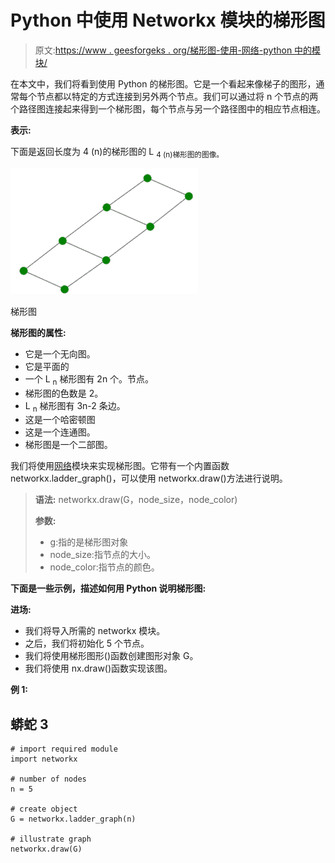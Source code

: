 # Python 中使用 Networkx 模块的梯形图

> 原文:[https://www . geesforgeks . org/梯形图-使用-网络-python 中的模块/](https://www.geeksforgeeks.org/ladder-graph-using-networkx-module-in-python/)

在本文中，我们将看到使用 Python 的梯形图。它是一个看起来像梯子的图形，通常每个节点都以特定的方式连接到另外两个节点。我们可以通过将 n 个节点的两个路径图连接起来得到一个梯形图，每个节点与另一个路径图中的相应节点相连。

**表示:**

下面是返回长度为 4 (n)的梯形图的 L <sub>4 (n)梯形图的图像。</sub>

![](img/a8ef8a9cf7ca17af29a72f16cbc7b34a.png)

梯形图

**梯形图的属性:**

*   它是一个无向图。
*   它是平面的
*   一个 L <sub>n</sub> 梯形图有 2n 个。节点。
*   梯形图的色数是 2。
*   L <sub>n</sub> 梯形图有 3n-2 条边。
*   这是一个哈密顿图
*   这是一个连通图。
*   梯形图是一个二部图。

我们将使用[网络](https://www.geeksforgeeks.org/networkx-python-software-package-study-complex-networks/)模块来实现梯形图。它带有一个内置函数 networkx.ladder_graph()，可以使用 networkx.draw()方法进行说明。

> **语法:** networkx.draw(G，node_size，node_color)
> 
> **参数:**
> 
> *   g:指的是梯形图对象
> *   node_size:指节点的大小。
> *   node_color:指节点的颜色。

**下面是一些示例，描述如何用 Python 说明梯形图:**

**进场:**

*   我们将导入所需的 networkx 模块。
*   之后，我们将初始化 5 个节点。
*   我们将使用梯形图形()函数创建图形对象 G。
*   我们将使用 nx.draw()函数实现该图。

**例 1:**

## 蟒蛇 3

```
# import required module
import networkx

# number of nodes
n = 5

# create object
G = networkx.ladder_graph(n)

# illustrate graph
networkx.draw(G)
```